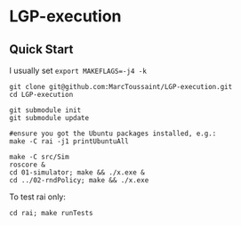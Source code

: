 # LGP-execution

## Quick Start

I usually set `export MAKEFLAGS=-j4 -k`

```
git clone git@github.com:MarcToussaint/LGP-execution.git
cd LGP-execution

git submodule init
git submodule update

#ensure you got the Ubuntu packages installed, e.g.:
make -C rai -j1 printUbuntuAll

make -C src/Sim
roscore &
cd 01-simulator; make && ./x.exe &
cd ../02-rndPolicy; make && ./x.exe
```

To test rai only:
```
cd rai; make runTests
```


